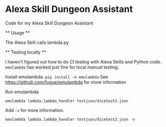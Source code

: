 # Alexa Skill Dungeon Assistant
Code for my Alexa Skill Dungeon Assistant

** Usage **

The Alexa Skill calls lambda.py

** Testing locally **

I haven't figured out how to do CI testing with Alexa Skills and Python code. `emulambda` has worked just fine for local manual testing.


Install emulambda. `pip install -e emulambda`
See https://github.com/fugue/emulambda for more information

Run emulambda

`emulambda lambda.lambda_handler testjson/dicetest2.json`

Add `-v` for more information.

`emulambda lambda.lambda_handler testjson/dicetest2.json -v`
